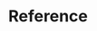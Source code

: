---
title: "Reference"
linkTitle: "Reference"
weight: 4
keywords: ["PETAce", "Reference"]
description: "Developer reference for PETAce."

---